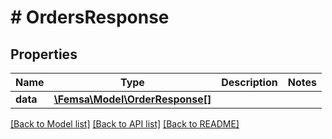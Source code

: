 # # OrdersResponse

## Properties

Name | Type | Description | Notes
------------ | ------------- | ------------- | -------------
**data** | [**\Femsa\Model\OrderResponse[]**](OrderResponse.md) |  |

[[Back to Model list]](../../README.md#models) [[Back to API list]](../../README.md#endpoints) [[Back to README]](../../README.md)

